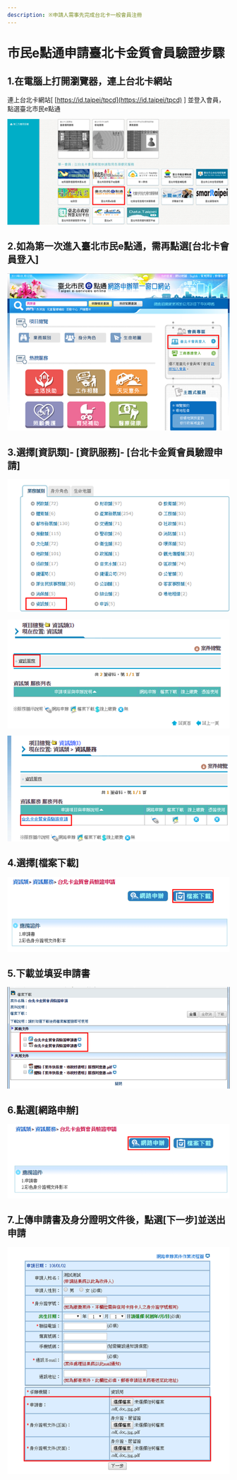 ```yaml
---
description: ※申請人需事先完成台北卡一般會員注冊
---
```


# 市民e點通申請臺北卡金質會員驗證步驟

## 1.在電腦上打開瀏覽器，連上台北卡網站

連上台北卡網站\[   [https://id.taipei/tpcd](https://id.taipei/tpcd)   \]    並登入會員， 點選臺北市民e點通

![](../.gitbook/assets/1.png)



## 2.如為第一次進入臺北市民e點通，需再點選\[台北卡會員登入\]

![](../.gitbook/assets/2.png)

## 3.選擇\[資訊類\]- \[資訊服務\]- \[台北卡金質會員驗證申請\]

![](../.gitbook/assets/3%20%281%29.png)

![](../.gitbook/assets/4.png)

![](../.gitbook/assets/5.png)

## 4.選擇\[檔案下載\]

![](../.gitbook/assets/6.png)

## 5.下載並填妥申請書

![](../.gitbook/assets/7.png)

## 6.點選\[網路申辦\]

![](../.gitbook/assets/8.png)

## 7.上傳申請書及身分證明文件後，點選\[下一步\]並送出申請

![](../.gitbook/assets/9%20%281%29.png)

